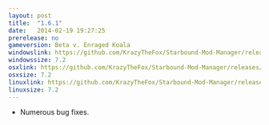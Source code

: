 ```yaml
---
layout: post
title:  "1.6.1"
date:   2014-02-19 19:27:25
prerelease: no
gameversion: Beta v. Enraged Koala
windowslink: https://github.com/KrazyTheFox/Starbound-Mod-Manager/releases/download/v1.6.1/StarboundModManager-KrazyTheFox.zip
windowssize: 7.2
osxlink: https://github.com/KrazyTheFox/Starbound-Mod-Manager/releases/download/v1.6.1/StarboundModManager-KrazyTheFox.zip
osxsize: 7.2
linuxlink: https://github.com/KrazyTheFox/Starbound-Mod-Manager/releases/download/v1.6.1/StarboundModManager-KrazyTheFox.zip
linuxsize: 7.2
---
```

<ul class="hyphen-list">
	<li>Numerous bug fixes.</li>
</ul>